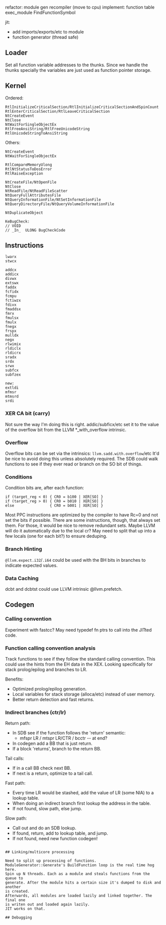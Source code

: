 refactor:
  module gen
  recompiler (move to cpu)
implement:
  function table
  exec_module FindFunctionSymbol

jit:
- add imports/exports/etc to module
- function generator (thread safe)



## Loader

Set all function variable addresses to the thunks. Since we handle the thunks
specially the variables are just used as function pointer storage.

## Kernel

Ordered:
```
RtlInitializeCriticalSection/RtlInitializeCriticalSectionAndSpinCount
RtlEnterCriticalSection/RtlLeaveCriticalSection
NtCreateEvent
NtClose
NtWaitForSingleObjectEx
RtlFreeAnsiString/RtlFreeUnicodeString
RtlUnicodeStringToAnsiString
```

Others:
```
NtCreateEvent
NtWaitForSingleObjectEx

RtlCompareMemoryUlong
RtlNtStatusToDosError
RtlRaiseException

NtCreateFile/NtOpenFile
NtClose
NtReadFile/NtReadFileScatter
NtQueryFullAttributesFile
NtQueryInformationFile/NtSetInformationFile
NtQueryDirectoryFile/NtQueryVolumeInformationFile

NtDuplicateObject

KeBugCheck:
// VOID
// _In_  ULONG BugCheckCode
```

## Instructions

```
lwarx
stwcx

addcx
addicx
divwx
extswx
faddx
fcfidx
fcmpu
fctiwzx
fdivx
fmaddsx
fmrx
fmulsx
fmulx
fnegx
frspx
mulldx
negx
rlwimix
rldiclx
rldicrx
sradx
srdx
srwx
subfcx
subfzex

new:
extldi
mfmsr
mtmsrd
srdi
```

### XER CA bit (carry)

Not sure the way I'm doing this is right. addic/subficx/etc set it to the value
of the overflow bit from the LLVM *_with_overflow intrinsic.

### Overflow

Overflow bits can be set via the intrinsics:
`llvm.sadd.with.overflow`/etc
It'd be nice to avoid doing this unless absolutely required. The SDB could
walk functions to see if they ever read or branch on the SO bit of things.

### Conditions

Condition bits are, after each function:
```
if (target_reg < 0) { CR0 = b100 | XER[SO] }
if (target_reg > 0) { CR0 = b010 | XER[SO] }
else                { CR0 = b001 | XER[SO] }
```
Most PPC instructions are optimized by the compiler to have Rc=0 and not set the
bits if possible. There are some instructions, though, that always set them.
For those, it would be nice to remove redundant sets. Maybe LLVM will do it
automatically due to the local cr? May need to split that up into a few locals
(one for each bit?) to ensure deduping.

### Branch Hinting

`@llvm.expect.i32`/`.i64` could be used with the BH bits in branches to
indicate expected values.

### Data Caching

dcbt and dcbtst could use LLVM intrinsic @llvm.prefetch.

## Codegen

### Calling convention

Experiment with fastcc? May need typedef fn ptrs to call into the JITted code.

### Function calling convention analysis

Track functions to see if they follow the standard calling convention.
This could use the hints from the EH data in the XEX. Looking specifically for
stack prolog/epilog and branches to LR.

Benefits:
- Optimized prolog/epilog generation.
- Local variables for stack storage (alloca/etc) instead of user memory.
- Better return detection and fast returns.

### Indirect branches (ctr/lr)

Return path:
- In SDB see if the function follows the 'return' semantic:
  - mfspr LR / mtspr LR/CTR / bcctr -- at end?
- In codegen add a BB that is just return.
- If a block 'returns', branch to the return BB.

Tail calls:
- If in a call BB check next BB.
- If next is a return, optimize to a tail call.

Fast path:
- Every time LR would be stashed, add the value of LR (some NIA) to a lookup
  table.
- When doing an indirect branch first lookup the address in the table.
- If not found, slow path, else jump.

Slow path:
- Call out and do an SDB lookup.
- If found, return, add to lookup table, and jump.
- If not found, need new function codegen!
```

## Linking/multicore processing

Need to split up processing of functions.
ModuleGenerator::Generate's BuildFunction loop is the real time hog here.
Spin up N threads. Each as a module and steals functions from the queue to
generate. After the module hits a certain size it's dumped to disk and another
is created.
Afterwards, all modules are loaded lazily and linked together. The final one
is writen out and loaded again lazily.
JIT works on that.

## Debugging

